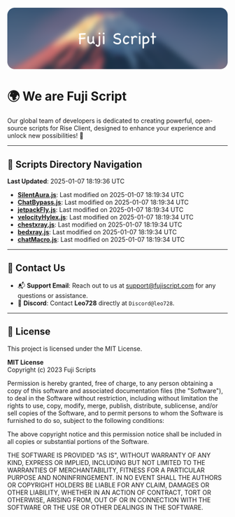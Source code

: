 ![Banner](.github/b.webp)

# 🌍 **We are Fuji Script**

Our global team of developers is dedicated to creating powerful, open-source scripts for Rise Client, designed to enhance your experience and unlock new possibilities! 🌟

---
<!-- SCRIPTS_NAVIGATION_START -->
## 📂 **Scripts Directory Navigation**

**Last Updated**: 2025-01-07 18:19:36 UTC

- **[SilentAura.js](scripts/SilentAura.js)**: Last modified on 2025-01-07 18:19:34 UTC
- **[ChatBypass.js](scripts/ChatBypass.js)**: Last modified on 2025-01-07 18:19:34 UTC
- **[jetpackFly.js](scripts/jetpackFly.js)**: Last modified on 2025-01-07 18:19:34 UTC
- **[velocityHylex.js](scripts/velocityHylex.js)**: Last modified on 2025-01-07 18:19:34 UTC
- **[chestxray.js](scripts/chestxray.js)**: Last modified on 2025-01-07 18:19:34 UTC
- **[bedxray.js](scripts/bedxray.js)**: Last modified on 2025-01-07 18:19:34 UTC
- **[chatMacro.js](scripts/chatMacro.js)**: Last modified on 2025-01-07 18:19:34 UTC

<!-- SCRIPTS_NAVIGATION_END -->

---

## 💬 **Contact Us**  
- 📬 **Support Email**: Reach out to us at [support@fujiscript.com](mailto:support@fujiscript.com) for any questions or assistance.  
- 💬 **Discord**: Contact **Leo728** directly at `Discord@leo728`.

---

## 📜 **License**

This project is licensed under the MIT License.  

**MIT License**  
Copyright (c) 2023 Fuji Scripts  

Permission is hereby granted, free of charge, to any person obtaining a copy of this software and associated documentation files (the "Software"), to deal in the Software without restriction, including without limitation the rights to use, copy, modify, merge, publish, distribute, sublicense, and/or sell copies of the Software, and to permit persons to whom the Software is furnished to do so, subject to the following conditions:  

The above copyright notice and this permission notice shall be included in all copies or substantial portions of the Software.  

THE SOFTWARE IS PROVIDED "AS IS", WITHOUT WARRANTY OF ANY KIND, EXPRESS OR IMPLIED, INCLUDING BUT NOT LIMITED TO THE WARRANTIES OF MERCHANTABILITY, FITNESS FOR A PARTICULAR PURPOSE AND NONINFRINGEMENT. IN NO EVENT SHALL THE AUTHORS OR COPYRIGHT HOLDERS BE LIABLE FOR ANY CLAIM, DAMAGES OR OTHER LIABILITY, WHETHER IN AN ACTION OF CONTRACT, TORT OR OTHERWISE, ARISING FROM, OUT OF OR IN CONNECTION WITH THE SOFTWARE OR THE USE OR OTHER DEALINGS IN THE SOFTWARE.  
